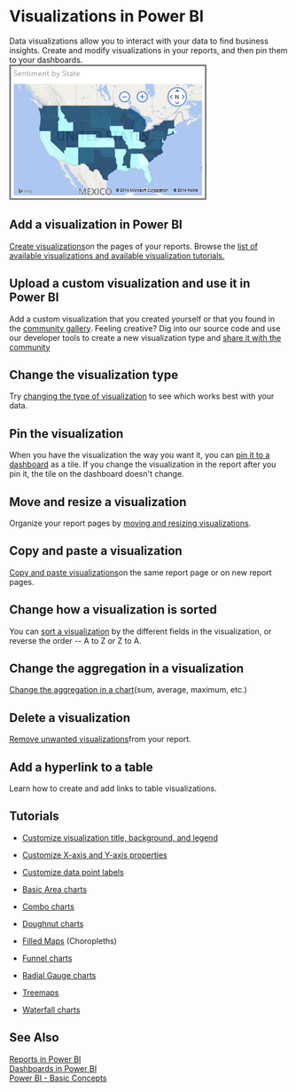 ﻿<properties
   pageTitle="Visualizations in Power BI"
   description="Visualizations in Power BI"
   services="powerbi"
   documentationCenter=""
   authors="mihart"
   manager="mblythe"
   editor=""
   tags=""/>

<tags
   ms.service="powerbi"
   ms.devlang="NA"
   ms.topic="article"
   ms.tgt_pltfrm="NA"
   ms.workload="powerbi"
   ms.date="10/15/2015"
   ms.author="mihart"/>

# Visualizations in Power BI  

Data visualizations allow you to interact with your data to find business insights. Create and modify visualizations in your reports, and then pin them to your dashboards.   
![](media/powerbi-service-visualizations-for-reports/PBI_ChoroUSSentiment.png)

## Add a visualization in Power BI  
[Create visualizations](https://powerbi.uservoice.com/knowledgebase/articles/441777-part-i-add-visualizations-to-a-power-bi-report)on the pages of your reports. Browse the [list of available visualizations and available visualization tutorials.](powerbi-service-visualization-types-for-reports-and-q-and-a.md) 

## Upload a custom visualization and use it in Power BI
Add a custom visualization that you created yourself or that you found in the [community gallery](http://visuals.powerbi.com). Feeling creative? Dig into our source code and use our developer tools to create a new visualization type and [share it with the community](http://visuals.powerbi.com)

## Change the visualization type  
Try [changing the type of visualization](powerbi-service-change-the-type-of-visualization-in-a-report.md) to see which works best with your data.

## Pin the visualization  
When you have the visualization the way you want it, you can [pin it to a dashboard](powerbi-service-pin-a-tile-to-a-dashboard-from-a-report.md) as a tile. If you change the visualization in the report after you pin it, the tile on the dashboard doesn't change.

## Move and resize a visualization  
Organize your report pages by [moving and resizing visualizations](powerbi-service-move-and-resize-a-visualization.md).

## Copy and paste a visualization  
[Copy and paste visualizations](powerbi-service-copy-and-paste-a-visualization.md)on the same report page or on new report pages. 

## Change how a visualization is sorted  
You can [sort a visualization](powerbi-service-change-how-a-chart-is-sorted.md) by the different fields in the visualization, or reverse the order -- A to Z or Z to A.

## Change the aggregation in a visualization  
[Change the aggregation in a chart](powerbi-service-change-the-aggregation-in-a-chart.md)(sum, average, maximum, etc.)

## Delete a visualization  
[Remove unwanted visualizations](powerbi-service-delete-a-visualization.md)from your report.

## Add a hyperlink to a table  
Learn how to create and add links to table visualizations.

## Tutorials  
-   [Customize visualization title, background, and legend](powerbi-service-tutorial-customize-visualization-title-background-and-legend.md%0A)

-   [Customize X-axis and Y-axis properties](powerbi-service-tutorial-customize-x-axis-and-y-axis-properties.md%0A)

-   [Customize data point labels](https://support.powerbi.com/knowledgebase/articles/637417%0A)

-   [Basic Area charts](powerbi-service-tutorial-basic-area-chart.md)

-   [Combo charts](powerbi-service-tutorial-combo-chart-merge-visualizations.md)

-   [Doughnut charts](powerbi-service-tutorial-doughnut-charts.md)

-   [Filled Maps](powerbi-service-tutorial-filled-maps-choropleths.md%0A) (Choropleths)

-   [Funnel charts](powerbi-service-tutorial-funnel-charts.md%0A)

-   [Radial Gauge charts](powerbi-service-tutorial-radial-gauge-charts.md%0A)

-   [Treemaps](powerbi-service-tutorial-treemaps.md)

-   [Waterfall charts](powerbi-service-tutorial-waterfall-charts.md)

## See Also  
[Reports in Power BI](powerbi-service-reports.md)  
[Dashboards in Power BI](powerbi-service-dashboards.md)  
[Power BI - Basic Concepts](powerbi-service-basic-concepts.md)  
